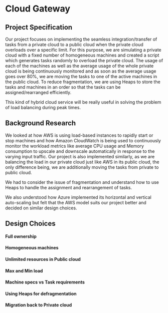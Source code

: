 # Cloud Gateway

## Project Specification
Our project focuses on implementing the seamless integration/transfer of tasks from a private cloud to a public cloud when the private cloud overloads over a specific limit. For this purpose, we are simulating a private cloud with a fixed number of homogeneous machines and created a script which generates tasks randomly to overload the private cloud. The usage of each of the machines as well as the average usage of the whole private cloud is being continuously monitored and as soon as the average usage goes over 80%, we are moving the tasks to one of the active machines in the public cloud. To reduce fragmentation, we are using Heaps to store the tasks and machines in an order so that the tasks can be assigned/rearranged efficiently.

This kind of hybrid cloud service will be really useful in solving the problem of load balancing during peak times.

## Background Research
We looked at how AWS is using load-based instances to rapidly start or stop machines and how Amazon CloudWatch is being used to continuously monitor the workload metrics like average CPU usage and Memory consumption to upscale and downscale automatically in response to the varying input traffic. Our project is also implemented similarly, as we are balancing the load in our private cloud just like AWS in its public cloud, the only difference being, we are additionally moving the tasks from private to public cloud.

We had to consider the issue of fragmentation and understand how to use Heaps to handle the assignment and rearrangement of tasks. 

We also understood how Azure implemented its horizontal and vertical auto-scaling but felt that the AWS model suits our project better and decided on similar design choices.

## Design Choices

#### Full ownership

#### Homogeneous machines

#### Unlimited resources in Public cloud

#### Max and Min load

#### Machine specs vs Task requirements

#### Using Heaps for defragmentation

#### Migration back to Private cloud
